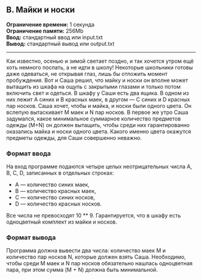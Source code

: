 
## B. Майки и носки 

**Ограничение времени:** 1 секунда  
**Ограничение памяти:** 256Mb  
**Ввод:** стандартный ввод или input.txt  
**Вывод:** стандартный вывод или output.txt

---
Как известно, осенью и зимой светает поздно, 
и так хочется утром ещё хоть немного поспать, а не идти в школу! Некоторые школьники 
готовы даже одеваться, не открывая глаз, лишь бы отложить момент пробуждения. Вот и Саша решил, что майку и 
носки он вполне может вытащить из шкафа на ощупь с закрытыми глазами и только потом включить свет и одеться. 
В шкафу у Саши есть два ящика. В одном из них лежит A синих и B красных маек, в другом —
C синих и D красных пар носков. Саша хочет, чтобы и майка, и носки были одного цвета. Он вслепую вытаскивает
M маек и N пар носков. В первое же утро Саша задумался, какое минимальное суммарное количество предметов одежды 
(M+N) он должен вытащить, чтобы среди них гарантированно оказались майка и носки одного цвета. 
Какого именно цвета окажутся предметы одежды, для Саши совершенно неважно.


### Формат ввода
На вход программе подаются четыре целых неотрицательных числа 
A, B, C, D, записанных в отдельных строках:
- A — количество синих маек, 
- B — количество красных маек,
- C — количество синих носков, 
- D — количество красных носков. 

Все числа не превосходят 10 ** 9.
Гарантируется, что в шкафу есть одноцветный комплект из майки и носков.

### Формат вывода
Программа должна вывести два числа: количество маек M и количество пар носков
N, которые должен взять Саша. Необходимо, чтобы среди
M маек и N пар носков обязательно нашлась одноцветная пара, при этом сумма
(M + N) должна быть минимальной.